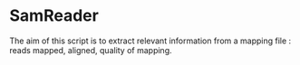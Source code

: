 # SamReader
The aim of this script is to extract relevant information from a mapping file : reads mapped, aligned, quality of mapping.
